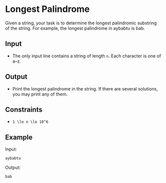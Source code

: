 # Longest Palindrome 

Given a string, your task is to determine the longest palindromic substring of the string. For example, the longest palindrome in aybabtu is bab.
## Input
- The only input line contains a string of length ```n```. Each character is one of a–z.
## Output
- Print the longest palindrome in the string. If there are several solutions, you may print any of them.
## Constraints

- ```1 \le n \le 10^6```

## Example
Input:
```
aybabtu
```

Output:
```
bab
```
